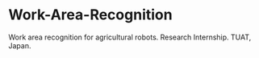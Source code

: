 # Work-Area-Recognition
Work area recognition for agricultural robots. Research Internship. TUAT, Japan.
